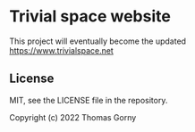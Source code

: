 # Trivial space website

This project will eventually become the updated https://www.trivialspace.net

## License

MIT, see the LICENSE file in the repository.

Copyright (c) 2022 Thomas Gorny
